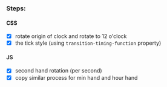 ### Steps:
#### CSS
- [x] rotate origin of clock and rotate to 12 o'clock
- [x] the tick style (using `transition-timing-function` property)
#### JS
- [x] second hand rotation (per second)
- [x] copy similar process for min hand and hour hand